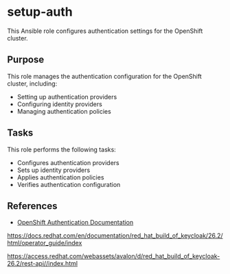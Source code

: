 # setup-auth

This Ansible role configures authentication settings for the OpenShift cluster.

## Purpose

This role manages the authentication configuration for the OpenShift cluster, including:
- Setting up authentication providers
- Configuring identity providers
- Managing authentication policies

## Tasks

This role performs the following tasks:
- Configures authentication providers
- Sets up identity providers
- Applies authentication policies
- Verifies authentication configuration


## References

- [OpenShift Authentication Documentation](https://docs.openshift.com/container-platform/latest/authentication/understanding-authentication.html)

https://docs.redhat.com/en/documentation/red_hat_build_of_keycloak/26.2/html/operator_guide/index

https://access.redhat.com/webassets/avalon/d/red_hat_build_of_keycloak-26.2/rest-api//index.html